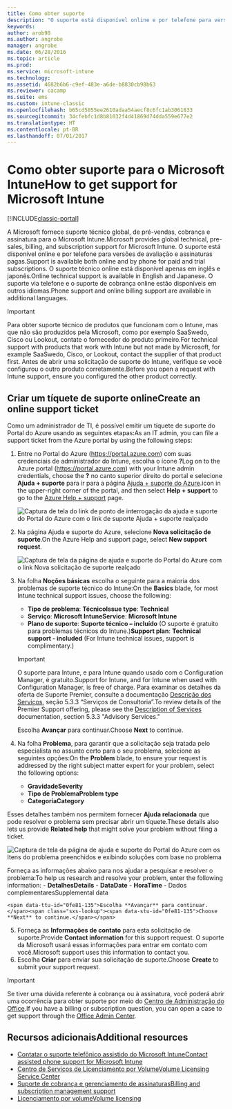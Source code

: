 ```yaml
---
title: Como obter suporte
description: "O suporte está disponível online e por telefone para versões de avaliação e assinaturas pagas."
keywords: 
author: arob98
ms.author: angrobe
manager: angrobe
ms.date: 06/28/2016
ms.topic: article
ms.prod: 
ms.service: microsoft-intune
ms.technology: 
ms.assetid: 4682b6b6-c9ef-483e-a6de-b8830cb98b63
ms.reviewer: cacamp
ms.suite: ems
ms.custom: intune-classic
ms.openlocfilehash: b65cd5855ee2610adaa54aecf8c6fc1ab3061833
ms.sourcegitcommit: 34cfebfc1d8b81032f4d41869d74dda559e677e2
ms.translationtype: HT
ms.contentlocale: pt-BR
ms.lasthandoff: 07/01/2017
---
```

# <span data-ttu-id="0fe81-103">Como obter suporte para o Microsoft Intune</span><span class="sxs-lookup"><span data-stu-id="0fe81-103">How to get support for Microsoft Intune</span></span>
<a id="how-to-get-support-for-microsoft-intune" class="xliff"></a>

[!INCLUDE[classic-portal](../includes/classic-portal.md)]

<span data-ttu-id="0fe81-104">A Microsoft fornece suporte técnico global, de pré-vendas, cobrança e assinatura para o Microsoft Intune.</span><span class="sxs-lookup"><span data-stu-id="0fe81-104">Microsoft provides global technical, pre-sales, billing, and subscription support for Microsoft Intune.</span></span> <span data-ttu-id="0fe81-105">O suporte está disponível online e por telefone para versões de avaliação e assinaturas pagas.</span><span class="sxs-lookup"><span data-stu-id="0fe81-105">Support is available both online and by phone for paid and trial subscriptions.</span></span> <span data-ttu-id="0fe81-106">O suporte técnico online está disponível apenas em inglês e japonês.</span><span class="sxs-lookup"><span data-stu-id="0fe81-106">Online technical support is available in English and Japanese.</span></span> <span data-ttu-id="0fe81-107">O suporte via telefone e o suporte de cobrança online estão disponíveis em outros idiomas.</span><span class="sxs-lookup"><span data-stu-id="0fe81-107">Phone support and online billing support are available in additional languages.</span></span>

>[!IMPORTANT]
> <span data-ttu-id="0fe81-108">Para obter suporte técnico de produtos que funcionam com o Intune, mas que não são produzidos pela Microsoft, como por exemplo SaaSwedo, Cisco ou Lookout, contate o fornecedor do produto primeiro.</span><span class="sxs-lookup"><span data-stu-id="0fe81-108">For technical support with products that work with Intune but not made by Microsoft, for example SaaSwedo, Cisco, or Lookout, contact the supplier of that product first.</span></span> <span data-ttu-id="0fe81-109">Antes de abrir uma solicitação de suporte do Intune, verifique se você configurou o outro produto corretamente.</span><span class="sxs-lookup"><span data-stu-id="0fe81-109">Before you open a request with Intune support, ensure you configured the other product correctly.</span></span>

## <span data-ttu-id="0fe81-110">Criar um tíquete de suporte online</span><span class="sxs-lookup"><span data-stu-id="0fe81-110">Create an online support ticket</span></span>
<a id="create-an-online-support-ticket" class="xliff"></a>

<span data-ttu-id="0fe81-111">Como um administrador de TI, é possível emitir um tíquete de suporte do Portal do Azure usando as seguintes etapas:</span><span class="sxs-lookup"><span data-stu-id="0fe81-111">As an IT admin, you can file a support ticket from the Azure portal by using the following steps:</span></span>

1. <span data-ttu-id="0fe81-112">Entre no Portal do Azure (https://portal.azure.com) com suas credenciais de administrador do Intune, escolha o ícone **?**</span><span class="sxs-lookup"><span data-stu-id="0fe81-112">Log on to the Azure portal (https://portal.azure.com) with your Intune admin credentials, choose the **?**</span></span> <span data-ttu-id="0fe81-113">no canto superior direito do portal e selecione **Ajuda + suporte** para ir para a página [Ajuda + suporte do Azure](https://portal.azure.com/#blade/Microsoft_Azure_Support/HelpAndSupportBlade/overview).</span><span class="sxs-lookup"><span data-stu-id="0fe81-113">icon in the upper-right corner of the portal, and then select **Help + support** to go to the [Azure Help + support](https://portal.azure.com/#blade/Microsoft_Azure_Support/HelpAndSupportBlade/overview) page.</span></span>

    ![Captura de tela do link de ponto de interrogação da ajuda e suporte do Portal do Azure com o link de suporte Ajuda + suporte realçado](./media/azure-get-support.png)

2. <span data-ttu-id="0fe81-115">Na página Ajuda e suporte do Azure, selecione **Nova solicitação de suporte**.</span><span class="sxs-lookup"><span data-stu-id="0fe81-115">On the Azure Help and support page, select **New support request**.</span></span>

    ![Captura de tela da página de ajuda e suporte do Portal do Azure com o link Nova solicitação de suporte realçado](media/azure-support-ticket-link.png)
3. <span data-ttu-id="0fe81-117">Na folha **Noções básicas** escolha o seguinte para a maioria dos problemas de suporte técnico do Intune:</span><span class="sxs-lookup"><span data-stu-id="0fe81-117">On the **Basics** blade, for most Intune     technical support issues, choose the following:</span></span>
    - <span data-ttu-id="0fe81-118">**Tipo de problema**: **Técnico**</span><span class="sxs-lookup"><span data-stu-id="0fe81-118">**Issue type**: **Technical**</span></span>
    - <span data-ttu-id="0fe81-119">**Serviço**: **Microsoft Intune**</span><span class="sxs-lookup"><span data-stu-id="0fe81-119">**Service**: **Microsoft Intune**</span></span>
    - <span data-ttu-id="0fe81-120">**Plano de suporte**: **Suporte técnico – incluído** (O suporte é gratuito para problemas técnicos do Intune.)</span><span class="sxs-lookup"><span data-stu-id="0fe81-120">**Support plan**: **Technical support - included**  (For Intune technical issues, support is complimentary.)</span></span>

    >[!IMPORTANT]
    ><span data-ttu-id="0fe81-121">O suporte para Intune, e para Intune quando usado com o Configuration Manager, é gratuito.</span><span class="sxs-lookup"><span data-stu-id="0fe81-121">Support for Intune, and for Intune when used with Configuration Manager, is free of charge.</span></span> <span data-ttu-id="0fe81-122">Para examinar os detalhes da oferta de Suporte Premier, consulte a documentação [Descrição dos Serviços](https://www.microsoft.com/en-us/microsoftservices/services-list.aspx), seção 5.3.3 “Serviços de Consultoria”.</span><span class="sxs-lookup"><span data-stu-id="0fe81-122">To review details of the Premier Support offering, please see the [Description of Services](https://www.microsoft.com/en-us/microsoftservices/services-list.aspx) documentation, section 5.3.3 "Advisory Services."</span></span>

    <span data-ttu-id="0fe81-123">Escolha **Avançar** para continuar.</span><span class="sxs-lookup"><span data-stu-id="0fe81-123">Choose **Next** to continue.</span></span>
4. <span data-ttu-id="0fe81-124">Na folha **Problema**, para garantir que a solicitação seja tratada pelo especialista no assunto certo para o seu problema, selecione as seguintes opções:</span><span class="sxs-lookup"><span data-stu-id="0fe81-124">On the **Problem** blade, to ensure your request is addressed by the right subject matter expert for your problem, select the following options:</span></span>
    - <span data-ttu-id="0fe81-125">**Gravidade**</span><span class="sxs-lookup"><span data-stu-id="0fe81-125">**Severity**</span></span>
    - <span data-ttu-id="0fe81-126">**Tipo de Problema**</span><span class="sxs-lookup"><span data-stu-id="0fe81-126">**Problem type**</span></span>
    - <span data-ttu-id="0fe81-127">**Categoria**</span><span class="sxs-lookup"><span data-stu-id="0fe81-127">**Category**</span></span>

 <span data-ttu-id="0fe81-128">Esses detalhes também nos permitem fornecer **Ajuda relacionada** que pode resolver o problema sem precisar abrir um tíquete.</span><span class="sxs-lookup"><span data-stu-id="0fe81-128">These details also lets us provide **Related help** that might solve your problem without filing a ticket.</span></span>

 ![Captura de tela da página de ajuda e suporte do Portal do Azure com os Itens do problema preenchidos e exibindo soluções com base no problema](./media/support-need-solutions.png)

 <span data-ttu-id="0fe81-130">Forneça as informações abaixo para nos ajudar a pesquisar e resolver o problema:</span><span class="sxs-lookup"><span data-stu-id="0fe81-130">To help us research and resolve your problem, enter the following information:</span></span>
    -   <span data-ttu-id="0fe81-131">**Detalhes**</span><span class="sxs-lookup"><span data-stu-id="0fe81-131">**Details**</span></span>
    - <span data-ttu-id="0fe81-132">**Data**</span><span class="sxs-lookup"><span data-stu-id="0fe81-132">**Date**</span></span>
    - <span data-ttu-id="0fe81-133">**Hora**</span><span class="sxs-lookup"><span data-stu-id="0fe81-133">**Time**</span></span>
    - <span data-ttu-id="0fe81-134">Dados complementares</span><span class="sxs-lookup"><span data-stu-id="0fe81-134">Supplemental data</span></span>

    <span data-ttu-id="0fe81-135">Escolha **Avançar** para continuar.</span><span class="sxs-lookup"><span data-stu-id="0fe81-135">Choose **Next** to continue.</span></span>
5. <span data-ttu-id="0fe81-136">Forneça as **Informações de contato** para esta solicitação de suporte.</span><span class="sxs-lookup"><span data-stu-id="0fe81-136">Provide **Contact information** for this support request.</span></span> <span data-ttu-id="0fe81-137">O suporte da Microsoft usará essas informações para entrar em contato com você.</span><span class="sxs-lookup"><span data-stu-id="0fe81-137">Microsoft support uses this information to contact you.</span></span>
6. <span data-ttu-id="0fe81-138">Escolha **Criar** para enviar sua solicitação de suporte.</span><span class="sxs-lookup"><span data-stu-id="0fe81-138">Choose **Create** to submit your support request.</span></span>

>[!IMPORTANT]
><span data-ttu-id="0fe81-139">Se tiver uma dúvida referente à cobrança ou à assinatura, você poderá abrir uma ocorrência para obter suporte por meio do [Centro de Administração do Office](https://portal.office.com/Support/SupportEntry.aspx).</span><span class="sxs-lookup"><span data-stu-id="0fe81-139">If you have a billing or subscription question, you can open a case to get support through the [Office Admin Center](https://portal.office.com/Support/SupportEntry.aspx).</span></span>

## <span data-ttu-id="0fe81-140">Recursos adicionais</span><span class="sxs-lookup"><span data-stu-id="0fe81-140">Additional resources</span></span>
<a id="additional-resources" class="xliff"></a>
- [<span data-ttu-id="0fe81-141">Contatar o suporte telefônico assistido do Microsoft Intune</span><span class="sxs-lookup"><span data-stu-id="0fe81-141">Contact assisted phone support for Microsoft Intune</span></span>](contact-assisted-phone-support-for-microsoft-intune.md)
- [<span data-ttu-id="0fe81-142">Centro de Serviços de Licenciamento por Volume</span><span class="sxs-lookup"><span data-stu-id="0fe81-142">Volume Licensing Service Center</span></span>](http://go.microsoft.com/fwlink/p/?LinkID=282016)
- [<span data-ttu-id="0fe81-143">Suporte de cobrança e gerenciamento de assinaturas</span><span class="sxs-lookup"><span data-stu-id="0fe81-143">Billing and subscription management support</span></span>](https://support.office.com/article/Contact-Office-365-for-business-support-Admin-Help-32a17ca7-6fa0-4870-8a8d-e25ba4ccfd4b?ui=en-US&rs=en-US&ad=US)
- [<span data-ttu-id="0fe81-144">Licenciamento por volume</span><span class="sxs-lookup"><span data-stu-id="0fe81-144">Volume licensing</span></span>](http://go.microsoft.com/fwlink/p/?LinkID=282015)
